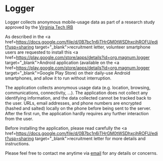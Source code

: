 <h1>Logger</h1>
<p>Logger collects anonymous mobile-usage data as part of a research study approved by the <a href=http://www.irb.vt.edu/pages/about.htm target="_blank">Virginia Tech IRB</a></p> 

As described in the <a href=https://docs.google.com/file/d/0B7bc1n6iTHrGM0tWSDhxcjhROFU/edit?usp=sharing target="_blank">recruitment letter</a>, volunteer smartphone users are requested to install this <a href=https://play.google.com/store/apps/details?id=org.magnum.logger target="_blank">Android application</a> (available on the <a href=https://play.google.com/store/apps/details?id=org.magnum.logger target="_blank">Google Play Store</a>) on their daily-use Android smartphones, and allow it to run without interruption. 

The application collects anonymous usage data (e.g. location, browsing, communications, connectivity, ...). The application does not collect any identifying information, and the data collected cannot be tracked back to the user. URLs, email addresses, and phone numbers are encrypted (hashed and salted) locally on the phone before being sent to the server. After the first run, the application hardly requires any further interaction from the user.

Before installing the application, please read carefully the <a href=https://docs.google.com/file/d/0B7bc1n6iTHrGM0tWSDhxcjhROFU/edit?usp=sharing target="_blank">recruitment letter</a> for more details and instructions.

Please feel free to contact me anytime via <a href=mailto:amrabed@vt.edu target="_blank">email</a> for any details or concerns.
